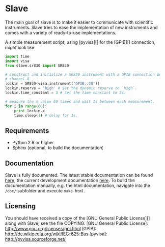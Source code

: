 Slave
=====

The main goal of slave is to make it easier to communicate with scientific
instruments. Slave tries to ease the implementation of new instruments and
comes with a variety of ready-to-use implementations.

A simple measurement script, using [pyvisa][] for the [GPIB][] connection,
might look like

```python
import time
import visa
from slave.sr830 import SR830

# construct and initialize a SR830 instrument with a GPIB connection on 
# channel 8.
lockin = SR830(visa.instrument('GPIB::08'))
lockin.reserve = 'high' # Set the dynamic reserve to `high`.
lockin.time_constant = 3 # Set the time constant to 3s.

# measure the x value 60 times and wait 1s between each measurement.
for i in range(60):
    print lockin.x
    time.sleep(1) # delay for 1s.
```

Requirements
------------
 * Python 2.6 or higher
 * Sphinx (optional, to build the documentation)

Documentation
-------------

Slave is fully documented. The latest stable documentation can be found 
[here][stable], the current development documentation [here][develop]. 
To build the documentation manually, e.g. the html documentation, navigate into
the `/doc/` subfolder and execute `make html`.

  [stable]: http://slave.readthedocs.org/en/latest/
  [develop]: http://slave.readthedocs.org/en/develop/

Licensing
---------

You should have received a copy of the [GNU General Public License][] along 
with Slave; see the file COPYING.
  [GNU General Public License]: http://www.gnu.org/licenses/gpl.html
  [GPIB]: http://de.wikipedia.org/wiki/IEC-625-Bus
  [pyvisa]: http://pyvisa.sourceforge.net/
